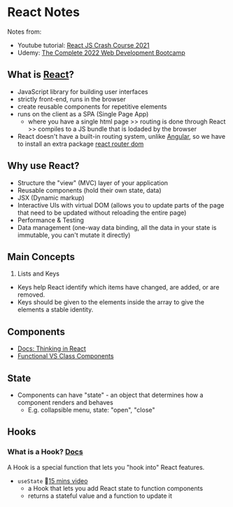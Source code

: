 # React Notes
Notes from:
- Youtube tutorial: [React JS Crash Course 2021](https://youtu.be/w7ejDZ8SWv8)
- Udemy: [The Complete 2022 Web Development Bootcamp](https://www.udemy.com/course/the-complete-web-development-bootcamp/)

## What is [React](https://reactjs.org/)?
- JavaScript library for building user interfaces
- strictly front-end, runs in the browser
- create reusable components for repetitive elements
- runs on the client as a SPA (Single Page App)
  - where you have a single html page >> routing is done through React >> compiles to a JS bundle that is lodaded by the browser
- React doesn't have a built-in routing system, unlike [Angular](https://angular.io/), so we have to install an extra package [react router dom](https://reactrouter.com/web/guides/quick-start)

## Why use React?
- Structure the "view" (MVC) layer of your application
- Reusable components (hold their own state, data)
- JSX (Dynamic markup)
- Interactive UIs with virtual DOM (allows you to update parts of the page that need to be updated without reloading the entire page)
- Performance & Testing
- Data management (one-way data binding, all the data in your state is immutable, you can't mutate it directly)

## Main Concepts
1. Lists and Keys
  - Keys help React identify which items have changed, are added, or are removed. 
  - Keys should be given to the elements inside the array to give the elements a stable identity.

## Components
- [Docs: Thinking in React](https://reactjs.org/docs/thinking-in-react.html)
- [Functional VS Class Components](https://github.com/chienleow/react-notes/blob/main/functional-vs-class-components.md)

## State
- Components can have "state" - an object that determines how a component renders and behaves
  - E.g. collapsible menu, state: "open", "close"

## Hooks
### What is a Hook? [Docs](https://reactjs.org/docs/hooks-state.html#whats-a-hook)
A Hook is a special function that lets you "hook into" React features.
  - `useState` 🎥[15 mins video](https://youtu.be/O6P86uwfdR0)
    - a Hook that lets you add React state to function components
    - returns a stateful value and a function to update it

